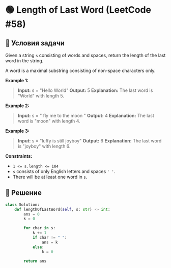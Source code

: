 # 🟢 Length of Last Word (LeetCode #58)

## 📌 Условия задачи

Given a string `s` consisting of words and spaces, return the length of the last word in the string.

A word is a maximal substring consisting of non-space characters only.


**Example 1:**

> **Input:** s = "Hello World"
> **Output:** 5
> **Explanation:** The last word is "World" with length 5.

**Example 2:**

> **Input:** s = "   fly me   to   the moon  "
> **Output:** 4
> **Explanation:** The last word is "moon" with length 4.

**Example 3:**

> **Input:** s = "luffy is still joyboy"
> **Output:** 6
> **Explanation:** The last word is "joyboy" with length 6.
 

**Constraints:**

- `1 <= s.length <= 104`
- `s` consists of only English letters and spaces `' '`.
- There will be at least one word in `s`.

## 🚀 Решение

```python
class Solution:
    def lengthOfLastWord(self, s: str) -> int:
        ans = 0
        k = 0

        for char in s:
            k += 1
            if char != " ":
                ans = k
            else:
                k = 0

        return ans
```
